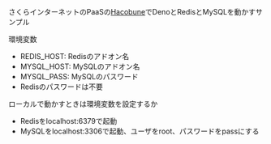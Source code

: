 さくらインターネットのPaaSの[Hacobune](https://www.sakura.ad.jp/information/announcements/2021/08/12/1968207782/)でDenoとRedisとMySQLを動かすサンプル

環境変数
* REDIS_HOST: Redisのアドオン名
* MYSQL_HOST: MySQLのアドオン名
* MYSQL_PASS: MySQLのパスワード
* Redisのパスワードは不要

ローカルで動かすときは環境変数を設定するか
* Redisをlocalhost:6379で起動
* MySQLをlocalhost:3306で起動、ユーザをroot、パスワードをpassにする
